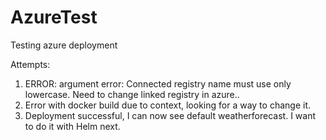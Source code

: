 # AzureTest
Testing azure deployment

Attempts:
1. ERROR: argument error: Connected registry name must use only lowercase. Need to change linked registry in azure..
2. Error with docker build due to context, looking for a way to change it.
3. Deployment successful, I can now see default weatherforecast. I want to do it with Helm next.
